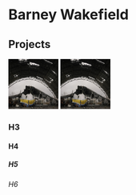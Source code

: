 # Barney Wakefield

<style>
 .inline-block {
   display: inline-block}
</style>

## Projects
<div class="inline-block">
 <a href="[https://www.w3schools.com](https://storymaps.arcgis.com/stories/b1dfc18d41d74e58af6beccb1f16fc18)">
 <img border="0" alt="W3Schools" src="an225.jpg" width="100" height="100" display: inline-block>
 </a>
</div>

<div class="inline-block">
 <a href="[https://www.w3schools.com](https://storymaps.arcgis.com/stories/b1dfc18d41d74e58af6beccb1f16fc18)">
 <img border="0" alt="W3Schools" src="an225.jpg" width="100" height="100" display: inline-block>
 </a>
</div>

 

### H3
#### H4
##### H5
###### H6
